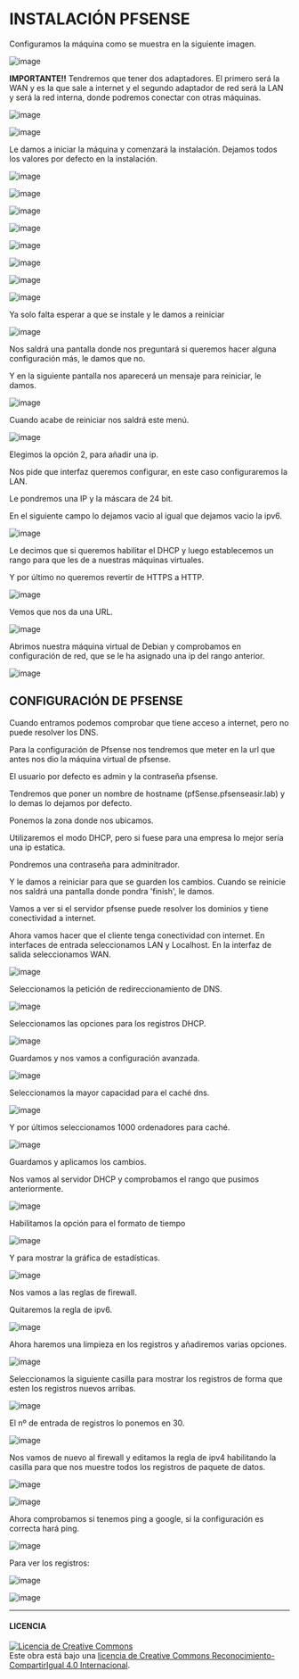 # INSTALACIÓN PFSENSE

Configuramos la máquina como se muestra en la siguiente imagen.

![image](1-pfsense.PNG)

**IMPORTANTE!!**
Tendremos que tener dos adaptadores. El primero será la WAN y es la que sale a internet y el segundo adaptador de red será la LAN y será la red interna, donde podremos conectar con otras máquinas.

![image](https://github.com/SeleneBP/VPN-y-Proxmox/assets/91204696/99655909-f200-4f15-bd01-898ee172415b)


![image](https://github.com/SeleneBP/VPN-y-Proxmox/assets/91204696/5d0c5889-1ad5-4cb0-b13a-1ed9366d920d)

Le damos a iniciar la máquina y comenzará la instalación. Dejamos todos los valores por defecto en la instalación.

![image](https://github.com/SeleneBP/VPN-y-Proxmox/assets/91204696/9e112cb2-4fa0-4b93-95a4-384b9574396a)

![image](https://github.com/SeleneBP/VPN-y-Proxmox/assets/91204696/0588044c-8f62-4ef9-9f50-1cdde09eded5)

![image](https://github.com/SeleneBP/VPN-y-Proxmox/assets/91204696/6a577676-2e2e-4ff6-a9bf-9a42ea1e725c)

![image](https://github.com/SeleneBP/VPN-y-Proxmox/assets/91204696/75dc8c9d-2f02-46d8-9bbc-eac8c7f9074b)

![image](https://github.com/SeleneBP/VPN-y-Proxmox/assets/91204696/e04aa8ac-b04f-4c2a-93ac-fc2e1dc0b807)

![image](https://github.com/SeleneBP/VPN-y-Proxmox/assets/91204696/9b0549de-a1a7-4f70-8e1d-0ce19cccc8ac)

![image](https://github.com/SeleneBP/VPN-y-Proxmox/assets/91204696/9e79845f-2d5b-46f5-a398-67a7480ed0bb)

![image](https://github.com/SeleneBP/VPN-y-Proxmox/assets/91204696/2ab47a54-5287-4ebd-8648-abecb1b1bdf2)

Ya solo falta esperar a que se instale y le damos a reiniciar

![image](https://github.com/SeleneBP/VPN-y-Proxmox/assets/91204696/ff2ae451-670b-4318-b2f2-f9294eb236e3)

Nos saldrá una pantalla donde nos preguntará si queremos hacer alguna configuración más, le damos que no.

Y en la siguiente pantalla nos aparecerá un mensaje para reiniciar, le damos.

![image](https://github.com/SeleneBP/VPN-y-Proxmox/assets/91204696/61358fa7-c087-4c41-8565-182d6ab0480d)

Cuando acabe de reiniciar nos saldrá este menú.

![image](https://github.com/SeleneBP/VPN-y-Proxmox/assets/91204696/e1805dbe-1f9b-44c9-a9f8-b96cc9d838ff)

Elegimos la opción 2, para añadir una ip.

Nos pide que interfaz queremos configurar, en este caso configuraremos la LAN.

Le pondremos una IP y la máscara de 24 bit.

En el siguiente campo lo dejamos vacio al igual que dejamos vacio la ipv6.

![image](https://github.com/SeleneBP/VPN-y-Proxmox/assets/91204696/0833e912-79e8-448e-b05c-e87d779b706b)

Le decimos que si queremos habilitar el DHCP y luego establecemos un rango para que les de a nuestras máquinas virtuales.

Y por último no queremos revertir de HTTPS a HTTP.

![image](https://github.com/SeleneBP/VPN-y-Proxmox/assets/91204696/df2385ba-04a2-41dd-a809-44a266badaef)

Vemos que nos da una URL.

![image](https://github.com/SeleneBP/VPN-y-Proxmox/assets/91204696/c020a306-abee-4a05-891c-1fd9ab3b6e0e)

Abrimos nuestra máquina virtual de Debian y comprobamos en configuración de red, que se le ha asignado una ip del rango anterior.

![image](https://github.com/SeleneBP/VPN-y-Proxmox/assets/91204696/29d5c311-4c04-44fa-85ad-26fe83e32f4b)

## CONFIGURACIÓN DE PFSENSE

Cuando entramos podemos comprobar que tiene acceso a internet, pero no puede resolver los DNS.

Para la configuración de Pfsense nos tendremos que meter en la url que antes nos dio la máquina virtual de pfsense.

El usuario por defecto es admin y la contraseña pfsense.

Tendremos que poner un nombre de hostname (pfSense.pfsenseasir.lab) y lo demas lo dejamos por defecto.

Ponemos la zona donde nos ubicamos.

Utilizaremos el modo DHCP, pero si fuese para una empresa lo mejor sería una ip estatica.

Pondremos una contraseña para adminitrador.

Y le damos a reiniciar para que se guarden los cambios. Cuando se reinicie nos saldrá una pantalla donde pondra 'finish', le damos.

Vamos a ver si el servidor pfsense puede resolver los dominios y tiene conectividad a internet.

Ahora vamos hacer que el cliente tenga conectividad con internet.
En interfaces de entrada seleccionamos LAN y Localhost. En la interfaz de salida seleccionamos WAN.

![image](https://github.com/SeleneBP/VPN-y-Proxmox/assets/91204696/2557fdc1-5d7c-49d9-8ffe-2276a555df14)

Seleccionamos la petición de redireccionamiento de DNS.

![image](https://github.com/SeleneBP/VPN-y-Proxmox/assets/91204696/b3d13095-93bb-4702-a005-76be05d8f0f8)

Seleccionamos las opciones para los registros DHCP.

![image](https://github.com/SeleneBP/VPN-y-Proxmox/assets/91204696/67a72427-c1c4-4897-a3eb-1f57aff09f01)

Guardamos y nos vamos a configuración avanzada.

![image](https://github.com/SeleneBP/VPN-y-Proxmox/assets/91204696/a812e4eb-6efd-42d9-9553-ca0a2ee0445b)

Seleccionamos la mayor capacidad para el caché dns.

![image](https://github.com/SeleneBP/VPN-y-Proxmox/assets/91204696/63960fcc-2e68-4d53-8701-0a5c82c11acd)

Y por últimos seleccionamos 1000 ordenadores para caché.

![image](https://github.com/SeleneBP/VPN-y-Proxmox/assets/91204696/2073b7f5-cef1-440a-a9b7-2f4057e5bd43)

Guardamos y aplicamos los cambios. 

Nos vamos al servidor DHCP y comprobamos el rango que pusimos anteriormente.

![image](https://github.com/SeleneBP/VPN-y-Proxmox/assets/91204696/0fca7c90-5113-401e-84ef-7eaed85bab61)

Habilitamos la opción para el formato de tiempo

![image](https://github.com/SeleneBP/VPN-y-Proxmox/assets/91204696/9ab7f0aa-02be-4adb-816f-7e2523c7ec44)

Y para mostrar la gráfica de estadísticas.

![image](https://github.com/SeleneBP/VPN-y-Proxmox/assets/91204696/98e6c7f4-1c01-48cd-a115-68b01df670bd)

Nos vamos a las reglas de firewall.

Quitaremos la regla de ipv6.

![image](https://github.com/SeleneBP/VPN-y-Proxmox/assets/91204696/1a48d2a7-37fb-4c44-a451-813117d8f5fc)

Ahora haremos una limpieza en los registros y añadiremos varias opciones.

![image](https://github.com/SeleneBP/VPN-y-Proxmox/assets/91204696/c77ce189-9376-49aa-82f1-a4e5d3b19d26)

Seleccionamos la siguiente casilla para mostrar los registros de forma que esten los registros nuevos arribas.

![image](https://github.com/SeleneBP/VPN-y-Proxmox/assets/91204696/19c57237-d277-4169-816e-3f7ddbe7e95e)

El nº de entrada de registros lo ponemos en 30.

![image](https://github.com/SeleneBP/VPN-y-Proxmox/assets/91204696/4ab4ca45-def5-4fbe-bf4a-dd2e3afc1f3a)

Nos vamos de nuevo al firewall y editamos la regla de ipv4 habilitando la casilla para que nos muestre todos los registros de paquete de datos.

![image](https://github.com/SeleneBP/VPN-y-Proxmox/assets/91204696/a9b1555a-ef9b-4bf6-9c73-bfe8b7004e74)

![image](https://github.com/SeleneBP/VPN-y-Proxmox/assets/91204696/5eb04811-dbcc-4524-925d-d287fa3b7374)

Ahora comprobamos si tenemos ping a google, si la configuración es correcta hará ping.

![image](https://github.com/SeleneBP/VPN-y-Proxmox/assets/91204696/7e3f157d-3af8-4ef5-937b-e2c2a9d7aaa5)

Para ver los registros:

![image](https://github.com/SeleneBP/VPN-y-Proxmox/assets/91204696/d1743cb8-4b18-4439-99bd-4dd8b4b59d29)

![image](https://github.com/SeleneBP/VPN-y-Proxmox/assets/91204696/bc456e61-f5ab-4fa3-a449-ee57fcca50a8)

-----------------------------------------------------------------------------------------
#### LICENCIA

<a rel="license" href="http://creativecommons.org/licenses/by-sa/4.0/"><img alt="Licencia de Creative Commons" style="border-width:0" src="https://i.creativecommons.org/l/by-sa/4.0/88x31.png" /></a><br />Este obra está bajo una <a rel="license" href="http://creativecommons.org/licenses/by-sa/4.0/">licencia de Creative Commons Reconocimiento-CompartirIgual 4.0 Internacional</a>.
